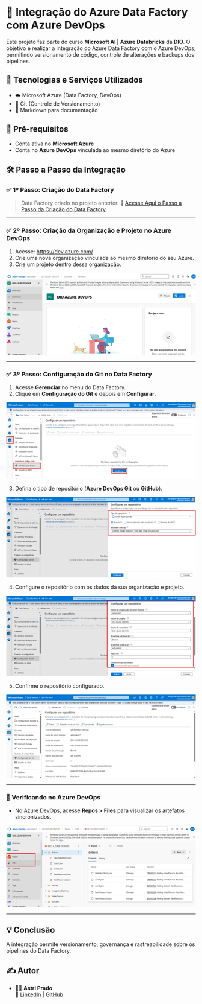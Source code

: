 
# 🎯 Integração do Azure Data Factory com Azure DevOps

Este projeto faz parte do curso **Microsoft AI | Azure Databricks** da **DIO**. O objetivo é realizar a integração do Azure Data Factory com o Azure DevOps, permitindo versionamento de código, controle de alterações e backups dos pipelines.

## 🚀 Tecnologias e Serviços Utilizados

- ☁️ Microsoft Azure (Data Factory, DevOps)
- 🔧 Git (Controle de Versionamento)
- 📄 Markdown para documentação

## 🔗 Pré-requisitos

- Conta ativa no **Microsoft Azure**
- Conta no **Azure DevOps** vinculada ao mesmo diretório do Azure

## 🛠️ Passo a Passo da Integração

### ✅ 1º Passo: Criação do Data Factory
> Data Factory criado no projeto anterior.
🔗 [Acesse Aqui o Passo a Passo da Criação do Data Factory](https://github.com/AstriPrado/Projeto-Azure-Data-Factory)

---

### ✅ 2º Passo: Criação da Organização e Projeto no Azure DevOps
 1. Acesse: https://dev.azure.com/
 2. Crie uma nova organização vinculada ao mesmo diretório do seu Azure.
 3. Crie um projeto dentro dessa organização.

![Criação do Azure DevOps](img/imagem1.png)

---

### ✅ 3º Passo: Configuração do Git no Data Factory

1. Acesse **Gerenciar** no menu do Data Factory.
2. Clique em **Configuração do Git** e depois em **Configurar**.

![Configuração do Git](img/imagem2.png)

3. Defina o tipo de repositório (**Azure DevOps Git** ou **GitHub**).

![Escolha do repositório](img/imagem3.png)

4. Configure o repositório com os dados da sua organização e projeto.

![Configuração do repositório](img/imagem4.png)

5. Confirme o repositório configurado.

![Repositório configurado](img/imagem5.png)

---

### 🔗 Verificando no Azure DevOps

- No Azure DevOps, acesse **Repos > Files** para visualizar os artefatos sincronizados.

![Verificação no DevOps](img/imagem6.png)

---

## 💡 Conclusão

A integração permite versionamento, governança e rastreabilidade sobre os pipelines do Data Factory.

## ✍️ Autor

- 👩‍💻 **Astri Prado**  
🔗 [LinkedIn](https://www.linkedin.com/in/astri-prado) | [GitHub](https://github.com/AstriPrado)


